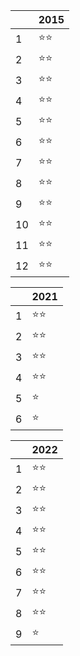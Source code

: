 |  | 2015 |
| --- | --- |
| 1 | ⭐️⭐️ |
| 2 | ⭐️⭐️ |
| 3 | ⭐️⭐️ |
| 4 | ⭐️⭐️ |
| 5 | ⭐️⭐️ |
| 6 | ⭐️⭐️ |
| 7 | ⭐️⭐️ |
| 8 | ⭐️⭐️ |
| 9 | ⭐️⭐️ |
| 10 | ⭐️⭐️ |
| 11 | ⭐️⭐️ |
| 12 | ⭐️⭐️ |

|  | 2021 |
| --- | --- |
| 1 | ⭐️⭐️ |
| 2 | ⭐️⭐️ |
| 3 | ⭐️⭐️ |
| 4 | ⭐️⭐️ |
| 5 | ⭐️ |
| 6 | ⭐️ |

|  | 2022 |
| --- | --- |
| 1 | ⭐️⭐️ |
| 2 | ⭐️⭐️ |
| 3 | ⭐️⭐️ |
| 4 | ⭐️⭐️ |
| 5 | ⭐️⭐️ |
| 6 | ⭐️⭐️ |
| 7 | ⭐️⭐️ |
| 8 | ⭐️⭐️ |
| 9 | ⭐️ |

